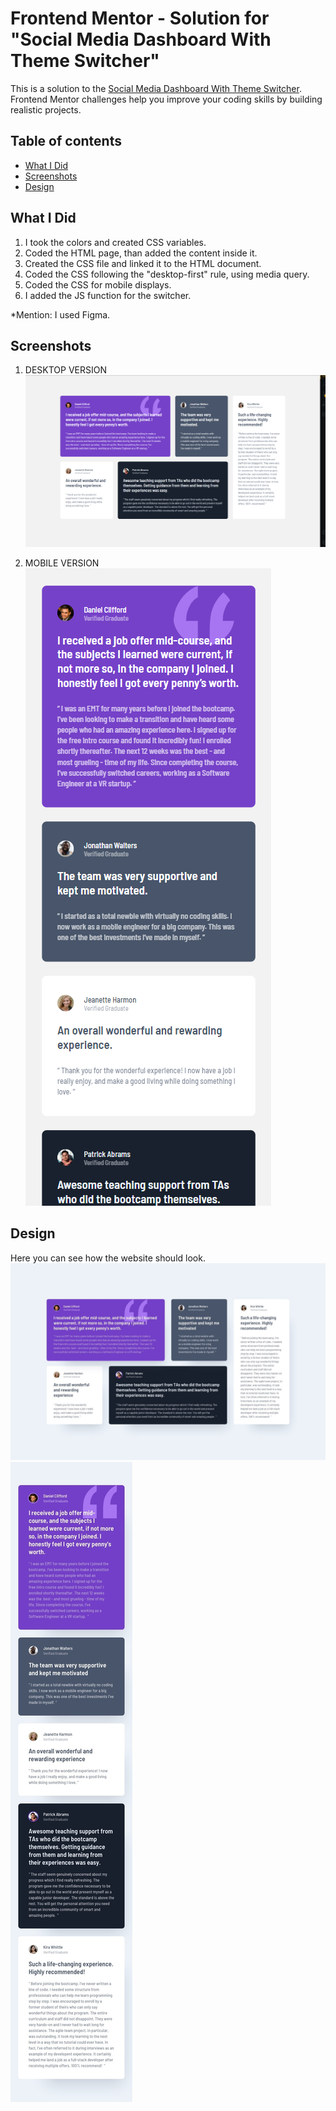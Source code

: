 # Frontend Mentor - Solution for "Social Media Dashboard With Theme Switcher"

This is a solution to the [Social Media Dashboard With Theme Switcher](https://www.frontendmentor.io/challenges/social-media-dashboard-with-theme-switcher-6oY8ozp_H). Frontend Mentor challenges help you improve your coding skills by building realistic projects.

## Table of contents

- [What I Did](#what-i-did)
- [Screenshots](#screenshots)
- [Design](#design)

## What I Did

1. I took the colors and created CSS variables.
2. Coded the HTML page, than added the content inside it.
3. Created the CSS file and linked it to the HTML document.
4. Coded the CSS following the "desktop-first" rule, using media query.
5. Coded the CSS for mobile displays.
6. I added the JS function for the switcher.

\*Mention: I used Figma.

## Screenshots

1. DESKTOP VERSION
   ![](./screenshots/screenshot_desktop_version.png)

2. MOBILE VERSION <br>
   ![](./screenshots/screenshot_mobile_version.png)

## Design

Here you can see how the website should look.
![](./design/desktop-design.jpg)
![](./design/mobile-design.jpg)

